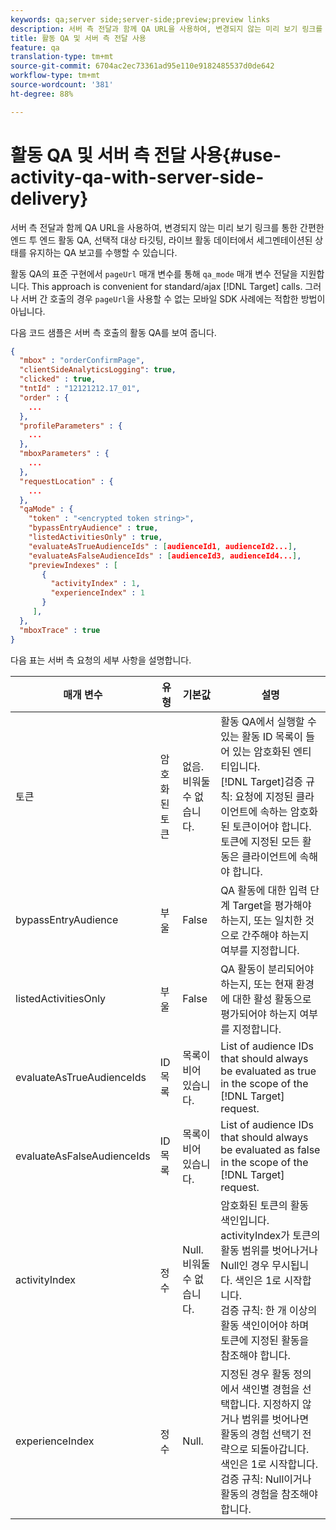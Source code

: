 ```yaml
---
keywords: qa;server side;server-side;preview;preview links
description: 서버 측 전달과 함께 QA URL을 사용하여, 변경되지 않는 미리 보기 링크를 통한 간편한 엔드 투 엔드 활동 QA, 선택적 대상 타깃팅, 라이브 활동 데이터에서 세그멘테이션된 상태를 유지하는 QA 보고를 수행할 수 있습니다.
title: 활동 QA 및 서버 측 전달 사용
feature: qa
translation-type: tm+mt
source-git-commit: 6704ac2ec73361ad95e110e9182485537d0de642
workflow-type: tm+mt
source-wordcount: '381'
ht-degree: 88%

---
```



# 활동 QA 및 서버 측 전달 사용{#use-activity-qa-with-server-side-delivery}

서버 측 전달과 함께 QA URL을 사용하여, 변경되지 않는 미리 보기 링크를 통한 간편한 엔드 투 엔드 활동 QA, 선택적 대상 타깃팅, 라이브 활동 데이터에서 세그멘테이션된 상태를 유지하는 QA 보고를 수행할 수 있습니다.

활동 QA의 표준 구현에서 `pageUrl` 매개 변수를 통해 `qa_mode` 매개 변수 전달을 지원합니다. This approach is convenient for standard/ajax [!DNL Target] calls. 그러나 서버 간 호출의 경우 `pageUrl`을 사용할 수 없는 모바일 SDK 사례에는 적합한 방법이 아닙니다.

다음 코드 샘플은 서버 측 호출의 활동 QA를 보여 줍니다.

```json
{
  "mbox" : "orderConfirmPage",
  "clientSideAnalyticsLogging": true,
  "clicked" : true,
  "tntId" : "12121212.17_01",
  "order" : {
    ...
  },
  "profileParameters" : {
    ...
  },
  "mboxParameters" : {
    ...
  },
  "requestLocation" : {
    ...
  },
  "qaMode" : {
    "token" : "<encrypted token string>",
    "bypassEntryAudience" : true,
    "listedActivitiesOnly" : true,
    "evaluateAsTrueAudienceIds" : [audienceId1, audienceId2...],
    "evaluateAsFalseAudienceIds" : [audienceId3, audienceId4...],
    "previewIndexes" : [
       {
         "activityIndex" : 1,
         "experienceIndex" : 1
       }
     ],
  },
  "mboxTrace" : true
}
```

다음 표는 서버 측 요청의 세부 사항을 설명합니다.

| 매개 변수 | 유형 | 기본값 | 설명 |
|--- |--- |--- |--- |
| 토큰 | 암호화된 토큰 | 없음.<br>비워둘 수 없습니다. | 활동 QA에서 실행할 수 있는 활동 ID 목록이 들어 있는 암호화된 엔티티입니다.<br>[!DNL Target]검증 규칙:  요청에 지정된 클라이언트에 속하는 암호화된 토큰이어야 합니다. 토큰에 지정된 모든 활동은 클라이언트에 속해야 합니다. |
| bypassEntryAudience | 부울 | False | QA 활동에 대한 입력 단계 Target을 평가해야 하는지, 또는 일치한 것으로 간주해야 하는지 여부를 지정합니다. |
| listedActivitiesOnly | 부울 | False | QA 활동이 분리되어야 하는지, 또는 현재 환경에 대한 활성 활동으로 평가되어야 하는지 여부를 지정합니다. |
| evaluateAsTrueAudienceIds | ID 목록 | 목록이 비어 있습니다. | List of audience IDs that should always be evaluated as true in the scope of the [!DNL Target] request. |
| evaluateAsFalseAudienceIds | ID 목록 | 목록이 비어 있습니다. | List of audience IDs that should always be evaluated as false in the scope of the [!DNL Target] request. |
| activityIndex | 정수 | Null.<br>비워둘 수 없습니다. | 암호화된 토큰의 활동 색인입니다. activityIndex가 토큰의 활동 범위를 벗어나거나 Null인 경우 무시됩니다. 색인은 1로 시작합니다.<br>검증 규칙: 한 개 이상의 활동 색인이어야 하며 토큰에 지정된 활동을 참조해야 합니다. |
| experienceIndex | 정수 | Null. | 지정된 경우 활동 정의에서 색인별 경험을 선택합니다. 지정하지 않거나 범위를 벗어나면 활동의 경험 선택기 전략으로 되돌아갑니다. 색인은 1로 시작합니다.  검증 규칙: Null이거나 활동의 경험을 참조해야 합니다. |